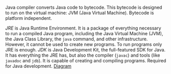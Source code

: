 Java compiler converts Java code to bytecode. This bytecode is designed to run on the virtual machine: JVM (Java Virtual Machine).
Bytecode is platform independent.

*JRE* is Java Runtime Environment. It is a package of everything necessary to run a compiled Java program, including the Java Virtual Machine (JVM), the Java Class Library, the `java` command, and other infrastructure. However, it cannot be used to create new programs. To run programs only JRE is enough.
*JDK* is Java Development Kit, the full-featured SDK for Java. It has everything the JRE has, but also the compiler (`javac`) and tools (like `javadoc` and `jdb`). It is capable of creating and compiling programs. Required for Java development.
[Diagram](https://docs.oracle.com/javase/8/docs/)